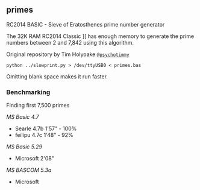 ## primes

RC2014 BASIC - Sieve of Eratosthenes prime number generator

The 32K RAM RC2014 Classic ][ has enough memory to generate the prime numbers between 2 and 7,842 using this algorithm.

Original repository by Tim Holyoake [`@psychotimmy`](https://github.com/psychotimmy/primes)

`python ../slowprint.py > /dev/ttyUSB0 < primes.bas`

Omitting blank space makes it run faster.

### Benchmarking

Finding first 7,500 primes

_MS Basic 4.7_

- Searle  4.7b  1'57"  - 100%<br>
- feilipu 4.7c  1'48"  -  92%<br>

_MS Basic 5.29_

- Microsoft     2'08"

_MS BASCOM 5.3a_

- Microsoft  
